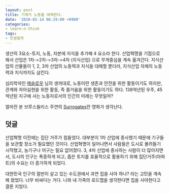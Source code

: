 ```yaml
---
layout: post
title: 기계가 노동을 대체한다.
date: '2010-02-14 06:29:00 +0900'
categories:
- learn-n-think
tags:
- 인생철학
---
```


생산의 3요소-토지, 노동, 자본에 지식을 추가해 4 요소라 한다. 산업혁명을 기점으로 해서 산업은 1차->2차->3차->4차 (지식산업) 으로 무게중심을 계속 옮겨간다. 지식산업의 산물들이 1, 2, 3차 산업의 노동력과 지식을 대체할 뿐더러, 지식산업 자체의 노동력과 지식까지도 삼킨다.

심리학자인 [매슬로우](http://en.wikipedia.org/wiki/Abraham_Maslow) 님의 생까대로, 노동이란 생존과 안전을 위한 활동이기도 하지만, 관계와 자아실현을 위한 활동, 즉 즐거움을 위한 활동이기도 하다. 138억년된 우주, 45억년된 지구에 사는 노동자로서의 인간의 미래는 무엇일까?

얼마전 본 브루스윌리스 주연의 [Surrogates](http://movie.naver.com/movie/bi/mi/basic.nhn?code=70469)란 영화가 생각난다.

## 덧글

산업혁명 이전에는 집단 거주가 힘들었다. 대부분이 1차 산업에 종사했기 때문에 기구들을 보관할 장소가 필요했던 것이다. 산업혁명이 일어나면서 사람들은 도시로 몰려들기 시작했고, 농기구나 어구는 필요 없어졌다. 3, 4차 산업에 종사하는 사람이 더 많아지면서, 도시의 인구는 폭증하게 되고, 좁은 토지를 효율적으로 활용하기 위해 집단거주(아파트)의 수요는 더 증가하게 되었다.

대한민국 인구의 절반이 살고 있는 수도권에서 과연 집을 사야 하나? 라는 고민을 계속 해 왔었다. 너무 비싸다는 거다. 나와 내 가족의 로드맵을 생각한다면 집을 사야한다고 결론 지었다.
